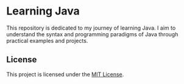 # Learning Java

This repository is dedicated to my journey of learning Java. I aim to understand the syntax and programming paradigms of Java through practical examples and projects.


## License
This project is licensed under the [MIT License](LICENSE).
